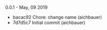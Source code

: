 0.0.1 - May, 09 2019

* bacac92 Chore: change name (aichbauer)
* 7d7d5c7 Initial commit (aichbauer)

